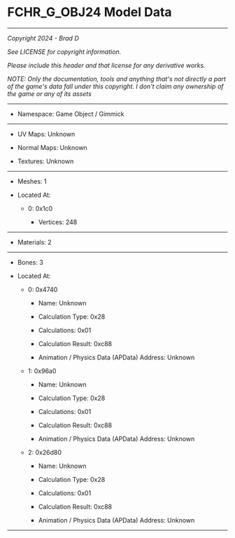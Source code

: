 # FCHR_G_OBJ24 Model Data

---

*Copyright 2024 - Brad D*

*See LICENSE for copyright information.*

*Please include this header and that license for any derivative works.*

*NOTE: Only the documentation, tools and anything that's not directly a part of the game's data fall under this copyright. I don't claim any ownership of the game or any of its assets*

---

* Namespace: Game Object / Gimmick

---

* UV Maps: Unknown

* Normal Maps: Unknown

* Textures: Unknown

---

* Meshes: 1

* Located At:

  * 0: 0x1c0

    * Vertices: 248

---

* Materials: 2

---

* Bones: 3

* Located At:

  * 0: 0x4740

    * Name: Unknown

    * Calculation Type: 0x28

    * Calculations: 0x01

    * Calculation Result: 0xc88

    * Animation / Physics Data (APData) Address: Unknown

  * 1: 0x96a0

    * Name: Unknown

    * Calculation Type: 0x28

    * Calculations: 0x01

    * Calculation Result: 0xc88

    * Animation / Physics Data (APData) Address: Unknown

  * 2: 0x26d80

    * Name: Unknown

    * Calculation Type: 0x28

    * Calculations: 0x01

    * Calculation Result: 0xc88

    * Animation / Physics Data (APData) Address: Unknown

---

